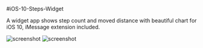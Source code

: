 #iOS-10-Steps-Widget

A widget app shows step count and moved distance with beautiful chart for iOS 10, iMessage extension included.

![screenshot](https://raw.githubusercontent.com/Wildog/iOS-10-Steps-Widget/master/steps-widget.gif)
![screenshot](https://raw.githubusercontent.com/Wildog/iOS-10-Steps-Widget/master/chart-view.png)
